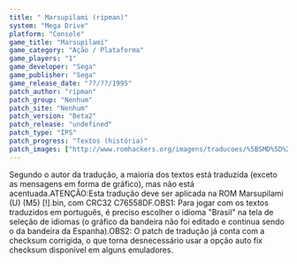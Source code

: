 ```yaml
---
title: " Marsupilami (ripman)"
system: "Mega Drive"
platform: "Console"
game_title: "Marsupilami"
game_category: "Ação / Plataforma"
game_players: "1"
game_developer: "Sega"
game_publisher: "Sega"
game_release_date: "??/??/1995"
patch_author: "ripman"
patch_group: "Nenhum"
patch_site: "Nenhum"
patch_version: "Beta2"
patch_release: "undefined"
patch_type: "IPS"
patch_progress: "Textos (história)"
patch_images: ["http://www.romhackers.org/imagens/traducoes/%5BSMD%5D%20Marsupilami%20-%20ripman%20-%201.png","http://www.romhackers.org/imagens/traducoes/%5BSMD%5D%20Marsupilami%20-%20ripman%20-%202.png","http://www.romhackers.org/imagens/traducoes/%5BSMD%5D%20Marsupilami%20-%20ripman%20-%203.png"]
---
```

Segundo o autor da tradução, a maioria dos textos está traduzida (exceto as mensagens em forma de gráfico), mas não está acentuada.ATENÇÃO:Esta tradução deve ser aplicada na ROM Marsupilami (U) (M5) [!].bin, com CRC32 C76558DF.OBS1: Para jogar com os textos traduzidos em português, é preciso escolher o idioma "Brasil" na tela de seleção de idiomas (o gráfico da bandeira não foi editado e continua sendo o da bandeira da Espanha).OBS2: O patch de tradução já conta com a checksum corrigida, o que torna desnecessário usar a opção auto fix checksum disponível em alguns emuladores.